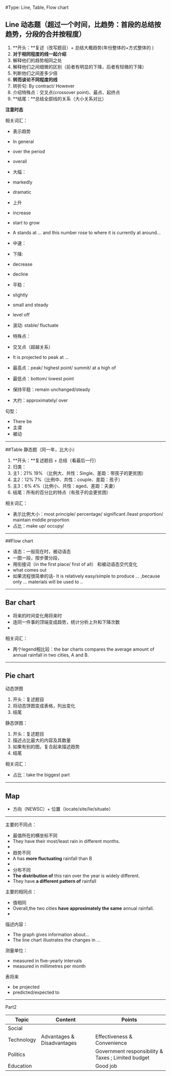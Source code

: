 
#Type: Line, Table, Flow chart


## Line 动态题（超过一个时间，比趋势：首段的总结按趋势，分段的合并按程度）
1. **开头：**复述（改写题目）+ 总结大概趋势(年份整体的+方式整体的  )
2. **对于相同程度的线一起介绍**
 3. 解释他们的趋势相同之处
 4. 解释他们之间细微的区别（前者有明显的下降，后者有轻微的下降）
 5. 判断他们之间差多少倍
3. **转而谈论不同程度的线**
 4. 转折句: By contract/ However
 5. 介绍特殊点：交叉点(crossover point)、最点、起终点
4. **结尾：**总结全部线的关系（大小关系对比）

**注意时态**


相关词汇：
* 表示趋势
 * In general
 * over the period
 * overall
 * 大幅：
  * markedly
  * dramatic
 * 上升
  * increase
  * start to grow
  * A stands at ... and this number rose to where it is currently at around...
 * 中速：
 * 下降: 
  * decrease
  * decline
 * 平稳：
  * slightly
  * small and steady
  * level off
 * 波动: stable/ fluctuate
 
* 特殊点：
 * 交叉点（超越关系）
  * It is projected to peak at ...
 * 最高点：peak/ highest point/ summit/ at a high of 
 * 最低点：bottom/ lowest point
 * 保持平稳：remain unchanged/steady
 * 大约：approximately/ over

句型：
* There be
* 主谓
* 被动

---

##Table 静态题（同一年，比大小）
1. **开头：**复述题目 + 总结（看最后一行）
2. 归类：
 3. 主1：21% 19% （比例大、共性：Single、差距：带孩子的更贫困）
 4. 主2：12% 7%（比例中、共性：couple、差距：孩子）
 5. 主3：6% 4%（比例小、共性：aged、差距：夫妻）
6. 结尾：所有的百分比的特点（有孩子的会更贫困）

相关词汇：
* 表示比例大小：most principle/ percentage/ significant /least proportion/ maintain middle proportion
* 占比：make up/ occupy/ 

---

##Flow chart
* 语态：一般现在时，被动语态
* 一图一段，按步骤分段，
* 用衔接词（in the first place/ first of all） 和被动语态交代变化
* what comes out
* 如果流程很简单的话- It is relatively easy/simple to produce ... ,because only ... materials will be used to ..

---

## Bar chart
* 将来的时间变化用将来时
* 连同一件事的顶端变成趋势，统计分析上升和下降次数
* 

相关词汇：
* 两个legend相比较：the bar charts compares the average amount of annual rainfall in two cities, A and B.


---



## Pie chart
动态饼图
1. 开头：复述题目
2. 将动态饼图变成表格，列出变化
3. 结尾

静态饼图：
1. 开头：复述题目
2. 描述占比最大的内容及其数量
3. 如果有别的图，复合起来描述趋势
4. 结尾


相关词汇：
* 占比：take the biggest part


---
## Map
* 方向（NEWSC）+ 位置（locate/site/lie/situate） 

---
主要的不同点：
* 最值所在的横坐标不同
 * They have their most/least rain in different months.
 * 
* 趋势不同
 * A has **more fluctuating** rainfall than B 
 * 
* 分布不同
 * **The distribution of** this rain over the year is widely different.
 * They have **a different pattern of** rainfall

主要的相同点：
* 值相同
 * Overall,the two cities **have approximately the same** annual rainfall.
 * 
 
描述内容：
* The graph gives information about...
* The line chart illustrates the changes in ... 

测量单位：
* measured in five-yearly intervals
* measured in millimetres per month

表将来
 * be projected
 * predicted/expected to


---
Part2

| Topic | Content | Points |
| -- | -- | -- |
| Social |  |  |
| Technology | Advantages & Disadvantages | Effectiveness & Convenience|
| Politics | | Government responsibility & Taxes ; Limited budget|
| Education | |Good job|











